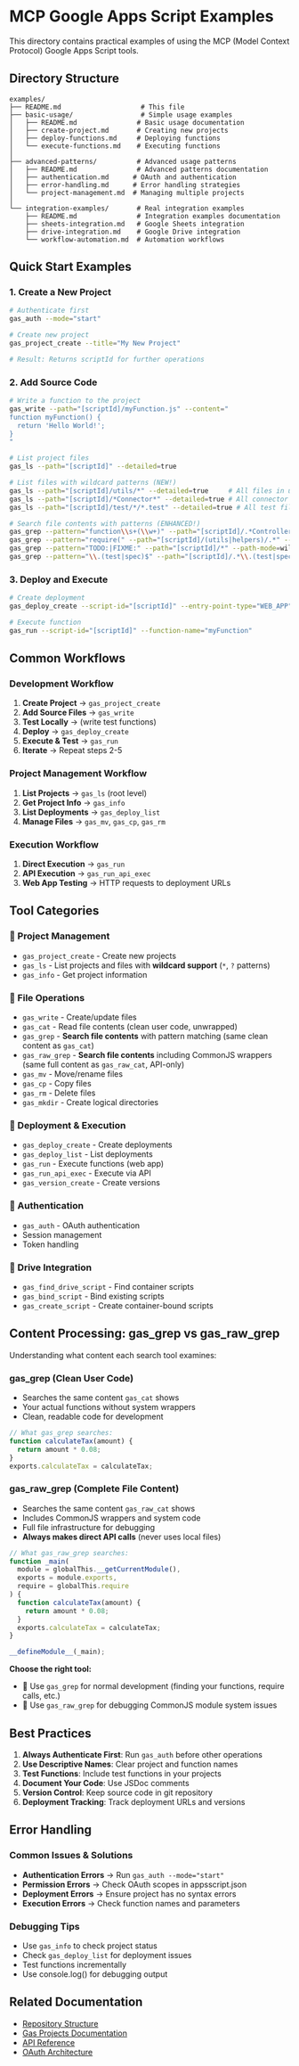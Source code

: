 # MCP Google Apps Script Examples

This directory contains practical examples of using the MCP (Model Context Protocol) Google Apps Script tools.

## **Directory Structure**

```
examples/
├── README.md                    # This file
├── basic-usage/                 # Simple usage examples
│   ├── README.md               # Basic usage documentation
│   ├── create-project.md       # Creating new projects
│   ├── deploy-functions.md     # Deploying functions
│   └── execute-functions.md    # Executing functions
│
├── advanced-patterns/          # Advanced usage patterns
│   ├── README.md               # Advanced patterns documentation
│   ├── authentication.md      # OAuth and authentication
│   ├── error-handling.md      # Error handling strategies
│   └── project-management.md  # Managing multiple projects
│
└── integration-examples/       # Real integration examples
    ├── README.md               # Integration examples documentation
    ├── sheets-integration.md   # Google Sheets integration
    ├── drive-integration.md    # Google Drive integration
    └── workflow-automation.md  # Automation workflows
```

## **Quick Start Examples**

### **1. Create a New Project**
```bash
# Authenticate first
gas_auth --mode="start"

# Create new project
gas_project_create --title="My New Project"

# Result: Returns scriptId for further operations
```

### **2. Add Source Code**
```bash
# Write a function to the project
gas_write --path="[scriptId]/myFunction.js" --content="
function myFunction() {
  return 'Hello World!';
}
"

# List project files
gas_ls --path="[scriptId]" --detailed=true

# List files with wildcard patterns (NEW!)
gas_ls --path="[scriptId]/utils/*" --detailed=true     # All files in utils/
gas_ls --path="[scriptId]/*Connector*" --detailed=true # All connector files
gas_ls --path="[scriptId]/test/*/*.test" --detailed=true # All test files

# Search file contents with patterns (ENHANCED!)
gas_grep --pattern="function\\s+(\\w+)" --path="[scriptId]/.*Controller.*" --path-mode=regex --search-mode=regex
gas_grep --pattern="require(" --path="[scriptId]/(utils|helpers)/.*" --path-mode=regex --search-mode=literal
gas_grep --pattern="TODO:|FIXME:" --path="[scriptId]/*" --path-mode=wildcard --exclude-files="*/test/*"
gas_grep --pattern="\\.(test|spec)$" --path="[scriptId]/.*\\.(test|spec)$" --path-mode=regex --context-lines=3
```

### **3. Deploy and Execute**
```bash
# Create deployment
gas_deploy_create --script-id="[scriptId]" --entry-point-type="WEB_APP"

# Execute function
gas_run --script-id="[scriptId]" --function-name="myFunction"
```

## **Common Workflows**

### **Development Workflow**
1. **Create Project** → `gas_project_create`
2. **Add Source Files** → `gas_write`
3. **Test Locally** → (write test functions)
4. **Deploy** → `gas_deploy_create`
5. **Execute & Test** → `gas_run`
6. **Iterate** → Repeat steps 2-5

### **Project Management Workflow**
1. **List Projects** → `gas_ls` (root level)
2. **Get Project Info** → `gas_info`
3. **List Deployments** → `gas_deploy_list`
4. **Manage Files** → `gas_mv`, `gas_cp`, `gas_rm`

### **Execution Workflow**
1. **Direct Execution** → `gas_run`
2. **API Execution** → `gas_run_api_exec`
3. **Web App Testing** → HTTP requests to deployment URLs

## **Tool Categories**

### **📁 Project Management**
- `gas_project_create` - Create new projects
- `gas_ls` - List projects and files with **wildcard support** (`*`, `?` patterns)
- `gas_info` - Get project information

### **📝 File Operations**
- `gas_write` - Create/update files
- `gas_cat` - Read file contents (clean user code, unwrapped)
- `gas_grep` - **Search file contents** with pattern matching (same clean content as `gas_cat`)
- `gas_raw_grep` - **Search file contents** including CommonJS wrappers (same full content as `gas_raw_cat`, API-only)
- `gas_mv` - Move/rename files
- `gas_cp` - Copy files
- `gas_rm` - Delete files
- `gas_mkdir` - Create logical directories

### **🚀 Deployment & Execution**
- `gas_deploy_create` - Create deployments
- `gas_deploy_list` - List deployments
- `gas_run` - Execute functions (web app)
- `gas_run_api_exec` - Execute via API
- `gas_version_create` - Create versions

### **🔐 Authentication**
- `gas_auth` - OAuth authentication
- Session management
- Token handling

### **🔗 Drive Integration**
- `gas_find_drive_script` - Find container scripts
- `gas_bind_script` - Bind existing scripts
- `gas_create_script` - Create container-bound scripts

## **Content Processing: gas_grep vs gas_raw_grep**

Understanding what content each search tool examines:

### **gas_grep** (Clean User Code)
- Searches the same content `gas_cat` shows
- Your actual functions without system wrappers
- Clean, readable code for development
```javascript
// What gas_grep searches:
function calculateTax(amount) {
  return amount * 0.08;
}
exports.calculateTax = calculateTax;
```

### **gas_raw_grep** (Complete File Content)  
- Searches the same content `gas_raw_cat` shows
- Includes CommonJS wrappers and system code
- Full file infrastructure for debugging
- **Always makes direct API calls** (never uses local files)
```javascript
// What gas_raw_grep searches:
function _main(
  module = globalThis.__getCurrentModule(),
  exports = module.exports,
  require = globalThis.require
) {
  function calculateTax(amount) {
    return amount * 0.08;
  }
  exports.calculateTax = calculateTax;
}

__defineModule__(_main);
```

**Choose the right tool:**
- 🎯 Use `gas_grep` for normal development (finding your functions, require calls, etc.)
- 🔧 Use `gas_raw_grep` for debugging CommonJS module system issues

## **Best Practices**

1. **Always Authenticate First**: Run `gas_auth` before other operations
2. **Use Descriptive Names**: Clear project and function names
3. **Test Functions**: Include test functions in your projects
4. **Document Your Code**: Use JSDoc comments
5. **Version Control**: Keep source code in git repository
6. **Deployment Tracking**: Track deployment URLs and versions

## **Error Handling**

### **Common Issues & Solutions**
- **Authentication Errors** → Run `gas_auth --mode="start"`
- **Permission Errors** → Check OAuth scopes in appsscript.json
- **Deployment Errors** → Ensure project has no syntax errors
- **Execution Errors** → Check function names and parameters

### **Debugging Tips**
- Use `gas_info` to check project status
- Check `gas_deploy_list` for deployment issues
- Test functions incrementally
- Use console.log() for debugging output

## **Related Documentation**

- [Repository Structure](../REPOSITORY_STRUCTURE.md)
- [Gas Projects Documentation](../gas-projects/README.md)
- [API Reference](../docs/API_REFERENCE.md)
- [OAuth Architecture](../docs/OAUTH_SINGLETON_ARCHITECTURE.md) 